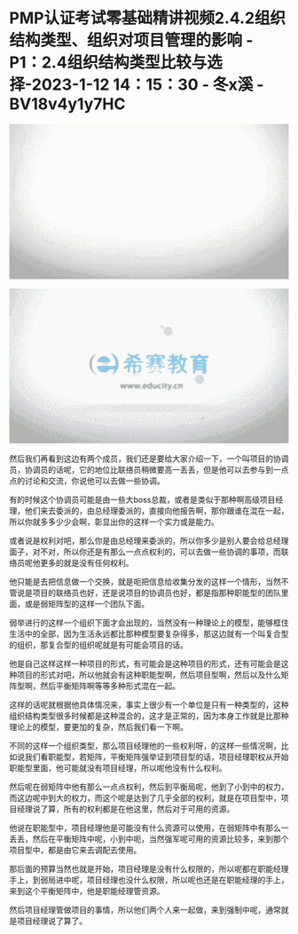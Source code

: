# PMP认证考试零基础精讲视频2.4.2组织结构类型、组织对项目管理的影响 - P1：2.4组织结构类型比较与选择-2023-1-12 14：15：30 - 冬x溪 - BV18v4y1y7HC

![](img/490f50fca29e83619c7dbf96b28cabeb_0.png)

![](img/490f50fca29e83619c7dbf96b28cabeb_1.png)

然后我们再看到这边有两个成员，我们还是要给大家介绍一下，一个叫项目的协调员，协调员的话呢，它的地位比联络员稍微要高一丢丢，但是他可以去参与到一点点的讨论和交流，你说他可以去做一些协调。

有的时候这个协调员可能是由一些大boss总裁，或者是类似于那种啊高级项目经理，他们来去委派的，由总经理委派的，直接向他报告啊，那你跟谁在混在一起，所以你就多多少少会啊，彰显出你的这样一个实力或是能力。

或者说是权利对吧，那么你是由总经理来委派的，所以你多少是别人要会给总经理面子，对不对，所以你还是有那么一点点权利的，可以去做一些协调的事项，而联络员呢他更多的就是没有任何权利。

他只能是去把信息做一个交换，就是呃把信息给收集分发的这样一个情形，当然不管说是项目的联络员也好，还是说项目的协调员也好，都是指那种职能型的团队里面，或是弱矩阵型的这样一个团队下面。

弱举进行的这样一个组织下面才会出现的，当然没有一种理论上的模型，能够框住生活中的全部，因为生活永远都比那种模型要复杂得多，那这边就有一个叫复合型的组织，那复合型的组织呢就是有可能会项目的话。

他是自己这样这样一种项目的形式，有可能会是这种项目的形式，还有可能会是这种项目的形式对吧，所以他就会有这种职能型啊，然后项目型啊，然后以及什么矩阵型啊，然后平衡矩阵啊等等多种形式混在一起。

这样的话呢就根据他具体情况来，事实上很少有一个单位是只有一种类型的，这种组织结构类型很多时候都是这种混合的，这才是正常的，因为本身工作就是比那种理论上的模型，要更加的复杂，然后我们看一下啊。

不同的这样一个组织类型，那么项目经理他的一些权利呀，的这样一些情况啊，比如说我们看职能型，若矩阵，平衡矩阵强举证到项目型的话，项目经理职权从开始职能型里面，他可能就没有项目经理，所以呢他没有什么权利。

然后呢在弱矩阵中他有那么一点点权利，然后到平衡局呢，他到了小到中的权力，而这边呢中到大的权力，而这个呢是达到了几乎全部的权利，就是在项目型中，项目经理说了算，所有的权利都是在他这里，然后对于可用的资源。

他说在职能型中，项目经理他是可能没有什么资源可以使用，在弱矩阵中有那么一丢丢，然后在平衡矩阵中呢，小到中呃，当然强军呢可用的资源比较多，来到那个项目型中，都是由它来去调配去使用。

那后面的预算当然也就是开始，项目经理是没有什么权限的，所以呢都在职能经理手上，到弱局进中呢，项目经理也没什么权限，所以呢也还是在职能经理的手上，来到这个平衡矩阵中，他是职能经理管资源。

然后项目经理管做项目的事情，所以他们两个人来一起做，来到强制中呢，通常就是项目经理说了算了。